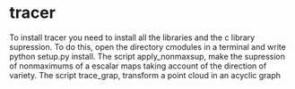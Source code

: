 # tracer
To install tracer you need to install all the libraries and the c library supression. To do this, open the directory cmodules in a terminal and write python setup.py install.
The script apply_nonmaxsup, make the supression of nonmaximums of a escalar maps taking account of the direction of variety.
The script trace_grap, transform a point cloud in an acyclic graph
